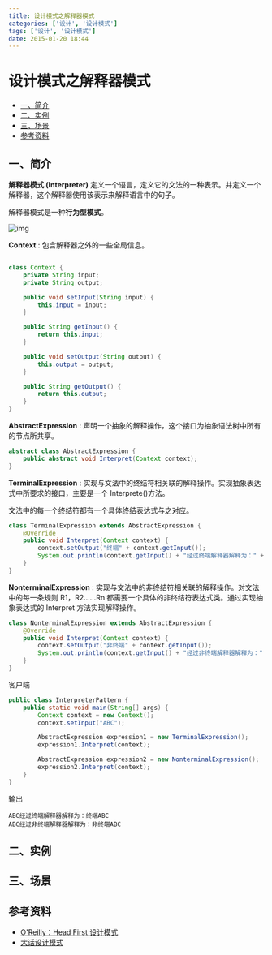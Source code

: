```yaml
---
title: 设计模式之解释器模式
categories: ['设计', '设计模式']
tags: ['设计', '设计模式']
date: 2015-01-20 18:44
---
```


# 设计模式之解释器模式

<!-- TOC depthFrom:2 depthTo:3 -->

- [一、简介](#一简介)
- [二、实例](#二实例)
- [三、场景](#三场景)
- [参考资料](#参考资料)

<!-- /TOC -->

## 一、简介

**解释器模式 (Interpreter)** 定义一个语言，定义它的文法的一种表示。并定义一个解释器，这个解释器使用该表示来解释语言中的句子。

解释器模式是一种**行为型模式**。

![img](http://dunwu.test.upcdn.net/snap/20200726112138.png)

**Context** : 包含解释器之外的一些全局信息。

```java

class Context {
    private String input;
    private String output;

    public void setInput(String input) {
        this.input = input;
    }

    public String getInput() {
        return this.input;
    }

    public void setOutput(String output) {
        this.output = output;
    }

    public String getOutput() {
        return this.output;
    }
}
```

**AbstractExpression** : 声明一个抽象的解释操作，这个接口为抽象语法树中所有的节点所共享。

```java
abstract class AbstractExpression {
    public abstract void Interpret(Context context);
}
```

**TerminalExpression** : 实现与文法中的终结符相关联的解释操作。实现抽象表达式中所要求的接口，主要是一个 Interprete()方法。

文法中的每一个终结符都有一个具体终结表达式与之对应。

```java
class TerminalExpression extends AbstractExpression {
    @Override
    public void Interpret(Context context) {
        context.setOutput("终端" + context.getInput());
        System.out.println(context.getInput() + "经过终端解释器解释为：" + context.getOutput());
    }
}
```

**NonterminalExpression** : 实现与文法中的非终结符相关联的解释操作。对文法中的每一条规则 R1，R2......Rn 都需要一个具体的非终结符表达式类。通过实现抽象表达式的 Interpret 方法实现解释操作。

```java
class NonterminalExpression extends AbstractExpression {
    @Override
    public void Interpret(Context context) {
        context.setOutput("非终端" + context.getInput());
        System.out.println(context.getInput() + "经过非终端解释器解释为：" + context.getOutput());
    }
}
```

客户端

```java
public class InterpreterPattern {
    public static void main(String[] args) {
        Context context = new Context();
        context.setInput("ABC");

        AbstractExpression expression1 = new TerminalExpression();
        expression1.Interpret(context);

        AbstractExpression expression2 = new NonterminalExpression();
        expression2.Interpret(context);
    }
}
```

输出

```
ABC经过终端解释器解释为：终端ABC
ABC经过非终端解释器解释为：非终端ABC
```

## 二、实例

## 三、场景

## 参考资料

- [O'Reilly：Head First 设计模式](https://item.jd.com/10100236.html)
- [大话设计模式](https://item.jd.com/10079261.html)
